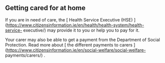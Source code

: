 ##  Getting cared for at home

If you are in need of care, the [ Health Service Executive (HSE)
](https://www.citizensinformation.ie/en/health/health-system/health-service-
executive/) may provide it to you or help you to pay for it.

Your carer may also be able to get a payment from the Department of Social
Protection. Read more about [ the different payments to carers
](https://www.citizensinformation.ie/en/social-welfare/social-welfare-
payments/carers/) .
